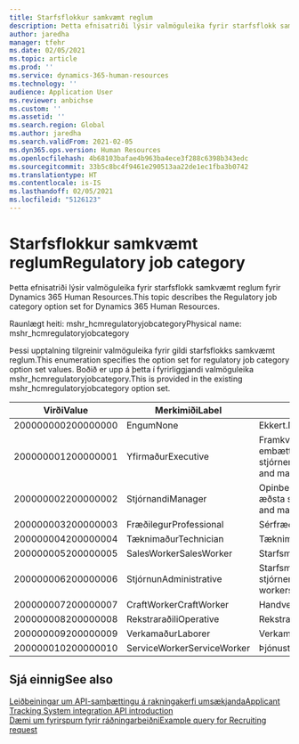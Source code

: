 ```yaml
---
title: Starfsflokkur samkvæmt reglum
description: Þetta efnisatriði lýsir valmöguleika fyrir starfsflokk samkvæmt reglum fyrir Dynamics 365 Human Resources.
author: jaredha
manager: tfehr
ms.date: 02/05/2021
ms.topic: article
ms.prod: ''
ms.service: dynamics-365-human-resources
ms.technology: ''
audience: Application User
ms.reviewer: anbichse
ms.custom: ''
ms.assetid: ''
ms.search.region: Global
ms.author: jaredha
ms.search.validFrom: 2021-02-05
ms.dyn365.ops.version: Human Resources
ms.openlocfilehash: 4b68103bafae4b963ba4ece3f288c6398b343edc
ms.sourcegitcommit: 33b5c8bc4f9461e290513aa22de1ec1fba3b0742
ms.translationtype: HT
ms.contentlocale: is-IS
ms.lasthandoff: 02/05/2021
ms.locfileid: "5126123"
---
```

# <a name="regulatory-job-category"></a><span data-ttu-id="0c37f-103">Starfsflokkur samkvæmt reglum</span><span class="sxs-lookup"><span data-stu-id="0c37f-103">Regulatory job category</span></span>

<span data-ttu-id="0c37f-104">Þetta efnisatriði lýsir valmöguleika fyrir starfsflokk samkvæmt reglum fyrir Dynamics 365 Human Resources.</span><span class="sxs-lookup"><span data-stu-id="0c37f-104">This topic describes the Regulatory job category option set for Dynamics 365 Human Resources.</span></span>

<span data-ttu-id="0c37f-105">Raunlægt heiti: mshr_hcmregulatoryjobcategory</span><span class="sxs-lookup"><span data-stu-id="0c37f-105">Physical name: mshr_hcmregulatoryjobcategory</span></span>

<span data-ttu-id="0c37f-106">Þessi upptalning tilgreinir valmöguleika fyrir gildi starfsflokks samkvæmt reglum.</span><span class="sxs-lookup"><span data-stu-id="0c37f-106">This enumeration specifies the option set for regulatory job category option set values.</span></span> <span data-ttu-id="0c37f-107">Boðið er upp á þetta í fyrirliggjandi valmöguleika mshr_hcmregulatoryjobcategory.</span><span class="sxs-lookup"><span data-stu-id="0c37f-107">This is provided in the existing mshr_hcmregulatoryjobcategory option set.</span></span>

| <span data-ttu-id="0c37f-108">Virði</span><span class="sxs-lookup"><span data-stu-id="0c37f-108">Value</span></span> | <span data-ttu-id="0c37f-109">Merkimiði</span><span class="sxs-lookup"><span data-stu-id="0c37f-109">Label</span></span> | <span data-ttu-id="0c37f-110">lýsing</span><span class="sxs-lookup"><span data-stu-id="0c37f-110">Description</span></span> |
| --- | --- | --- |
| <span data-ttu-id="0c37f-111">200000000</span><span class="sxs-lookup"><span data-stu-id="0c37f-111">200000000</span></span> | <span data-ttu-id="0c37f-112">Engum</span><span class="sxs-lookup"><span data-stu-id="0c37f-112">None</span></span> | <span data-ttu-id="0c37f-113">Ekkert.</span><span class="sxs-lookup"><span data-stu-id="0c37f-113">None.</span></span> |
| <span data-ttu-id="0c37f-114">200000001</span><span class="sxs-lookup"><span data-stu-id="0c37f-114">200000001</span></span> | <span data-ttu-id="0c37f-115">Yfirmaður</span><span class="sxs-lookup"><span data-stu-id="0c37f-115">Executive</span></span> | <span data-ttu-id="0c37f-116">Framkvæmdastjórn/æðsta stig embættismanna og stjórnenda.</span><span class="sxs-lookup"><span data-stu-id="0c37f-116">Executive/Senior level officials and managers.</span></span> |
| <span data-ttu-id="0c37f-117">200000002</span><span class="sxs-lookup"><span data-stu-id="0c37f-117">200000002</span></span> | <span data-ttu-id="0c37f-118">Stjórnandi</span><span class="sxs-lookup"><span data-stu-id="0c37f-118">Manager</span></span> | <span data-ttu-id="0c37f-119">Opinberir starfsmenn og stjórnendur á æðsta stigi/miðstigi.</span><span class="sxs-lookup"><span data-stu-id="0c37f-119">First/Mid level officials and managers.</span></span> |
| <span data-ttu-id="0c37f-120">200000003</span><span class="sxs-lookup"><span data-stu-id="0c37f-120">200000003</span></span> | <span data-ttu-id="0c37f-121">Fræðilegur</span><span class="sxs-lookup"><span data-stu-id="0c37f-121">Professional</span></span> | <span data-ttu-id="0c37f-122">Sérfræðingar.</span><span class="sxs-lookup"><span data-stu-id="0c37f-122">Professionals.</span></span> |
| <span data-ttu-id="0c37f-123">200000004</span><span class="sxs-lookup"><span data-stu-id="0c37f-123">200000004</span></span> | <span data-ttu-id="0c37f-124">Tæknimaður</span><span class="sxs-lookup"><span data-stu-id="0c37f-124">Technician</span></span> | <span data-ttu-id="0c37f-125">Tæknimenn.</span><span class="sxs-lookup"><span data-stu-id="0c37f-125">Technicians.</span></span> |
| <span data-ttu-id="0c37f-126">200000005</span><span class="sxs-lookup"><span data-stu-id="0c37f-126">200000005</span></span> | <span data-ttu-id="0c37f-127">SalesWorker</span><span class="sxs-lookup"><span data-stu-id="0c37f-127">SalesWorker</span></span> | <span data-ttu-id="0c37f-128">Starfsmenn sölu.</span><span class="sxs-lookup"><span data-stu-id="0c37f-128">Sales workers.</span></span> |
| <span data-ttu-id="0c37f-129">200000006</span><span class="sxs-lookup"><span data-stu-id="0c37f-129">200000006</span></span> | <span data-ttu-id="0c37f-130">Stjórnun</span><span class="sxs-lookup"><span data-stu-id="0c37f-130">Administrative</span></span> | <span data-ttu-id="0c37f-131">Starfsmenn stjórnendaþjónustu.</span><span class="sxs-lookup"><span data-stu-id="0c37f-131">Administrative support workers.</span></span> |
| <span data-ttu-id="0c37f-132">200000007</span><span class="sxs-lookup"><span data-stu-id="0c37f-132">200000007</span></span> | <span data-ttu-id="0c37f-133">CraftWorker</span><span class="sxs-lookup"><span data-stu-id="0c37f-133">CraftWorker</span></span> | <span data-ttu-id="0c37f-134">Handverksstarfsmenn.</span><span class="sxs-lookup"><span data-stu-id="0c37f-134">Craft workers.</span></span> |
| <span data-ttu-id="0c37f-135">200000008</span><span class="sxs-lookup"><span data-stu-id="0c37f-135">200000008</span></span> | <span data-ttu-id="0c37f-136">Rekstraraðili</span><span class="sxs-lookup"><span data-stu-id="0c37f-136">Operative</span></span> | <span data-ttu-id="0c37f-137">Rekstraraðilar.</span><span class="sxs-lookup"><span data-stu-id="0c37f-137">Operatives.</span></span> |
| <span data-ttu-id="0c37f-138">200000009</span><span class="sxs-lookup"><span data-stu-id="0c37f-138">200000009</span></span> | <span data-ttu-id="0c37f-139">Verkamaður</span><span class="sxs-lookup"><span data-stu-id="0c37f-139">Laborer</span></span> | <span data-ttu-id="0c37f-140">Verkamenn/aðstoðarfólk.</span><span class="sxs-lookup"><span data-stu-id="0c37f-140">Laborers/Helpers.</span></span> |
| <span data-ttu-id="0c37f-141">200000010</span><span class="sxs-lookup"><span data-stu-id="0c37f-141">200000010</span></span> | <span data-ttu-id="0c37f-142">ServiceWorker</span><span class="sxs-lookup"><span data-stu-id="0c37f-142">ServiceWorker</span></span> | <span data-ttu-id="0c37f-143">Þjónustuaðilar.</span><span class="sxs-lookup"><span data-stu-id="0c37f-143">Service workers.</span></span> |

## <a name="see-also"></a><span data-ttu-id="0c37f-144">Sjá einnig</span><span class="sxs-lookup"><span data-stu-id="0c37f-144">See also</span></span>

[<span data-ttu-id="0c37f-145">Leiðbeiningar um API-samþættingu á rakningakerfi umsækjanda</span><span class="sxs-lookup"><span data-stu-id="0c37f-145">Applicant Tracking System integration API introduction</span></span>](hr-admin-integration-ats-api-introduction.md)<br>
[<span data-ttu-id="0c37f-146">Dæmi um fyrirspurn fyrir ráðningarbeiðni</span><span class="sxs-lookup"><span data-stu-id="0c37f-146">Example query for Recruiting request</span></span>](hr-admin-integration-ats-api-recruiting-request-example-query.md)
